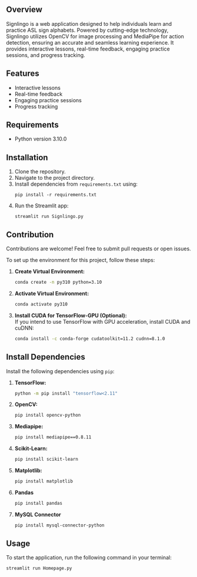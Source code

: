 ## Overview
Signlingo is a web application designed to help individuals learn and practice ASL sign alphabets. Powered by cutting-edge technology, Signlingo utilizes OpenCV for image processing and MediaPipe for action detection, ensuring an accurate and seamless learning experience. It provides interactive lessons, real-time feedback, engaging practice sessions, and progress tracking.

## Features
- Interactive lessons
- Real-time feedback
- Engaging practice sessions
- Progress tracking

## Requirements
- Python version 3.10.0

## Installation
1. Clone the repository.
2. Navigate to the project directory.
3. Install dependencies from `requirements.txt` using:
   ```
   pip install -r requirements.txt
   ```
4. Run the Streamlit app:
   ```
   streamlit run Signlingo.py
   ```

## Contribution
Contributions are welcome! Feel free to submit pull requests or open issues.

To set up the environment for this project, follow these steps:

1. **Create Virtual Environment:**  
   ```bash
   conda create -n py310 python=3.10
   ```

2. **Activate Virtual Environment:**  
   ```bash
   conda activate py310
   ```

3. **Install CUDA for TensorFlow-GPU (Optional):**  
   If you intend to use TensorFlow with GPU acceleration, install CUDA and cuDNN:
   ```bash
   conda install -c conda-forge cudatoolkit=11.2 cudnn=8.1.0
   ```

## Install Dependencies

Install the following dependencies using `pip`:

1. **TensorFlow:**  
   ```bash
   python -m pip install "tensorflow<2.11"
   ```

2. **OpenCV:**  
   ```bash
   pip install opencv-python
   ```

3. **Mediapipe:**  
   ```bash
   pip install mediapipe==0.8.11
   ```

4. **Scikit-Learn:**  
   ```bash
   pip install scikit-learn
   ```

5. **Matplotlib:**  
   ```bash
   pip install matplotlib
   ```

5. **Pandas**  
   ```bash
   pip install pandas
   
   ```

5. **MySQL Connector**
   ```bash
   pip install mysql-connector-python

   ```

## Usage

To start the application, run the following command in your terminal:
```bash
streamlit run Homepage.py
```
